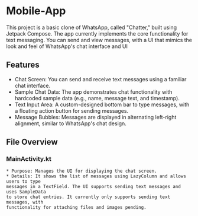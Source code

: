 # Mobile-App
This project is a basic clone of WhatsApp, called "Chatter," built using Jetpack Compose. The app currently implements the core functionality for text messaging. You can send and view messages, with a UI that mimics the look and feel of WhatsApp's chat interface and UI

## Features
* Chat Screen: You can send and receive text messages using a familiar chat interface.
* Sample Chat Data: The app demonstrates chat functionality with hardcoded sample data (e.g., name, message text, and timestamp).
* Text Input Area: A custom-designed bottom bar to type messages, with a floating action button for sending messages.
* Message Bubbles: Messages are displayed in alternating left-right alignment, similar to WhatsApp's chat design.

## File Overview
  ### MainActivity.kt
    * Purpose: Manages the UI for displaying the chat screen.
    * Details: It shows the list of messages using LazyColumn and allows users to type 
    messages in a TextField. The UI supports sending text messages and uses SampleData
    to store chat entries. It currently only supports sending text messages, with
    functionality for attaching files and images pending.
